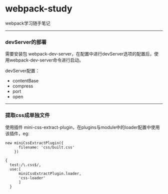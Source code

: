 # webpack-study
webpack学习随手笔记


----
### devServer的部署

需要安装包 webpack-dev-server，在配置中进行devServer选项的配置后，使用webpack-dev-server命令进行启动。

devServer配置：
* contentBase
* compress
* port 
* open 
----

### 提取css成单独文件

使用插件 mini-css-extract-plugin，在plugins与module中的loader配置中使用该插件，eg:
````
new miniCssExtractPlugin({
      filename: 'css/built.css'
    })

{
  test:/\.css$/,
  use:[
      miniCssExtractPlugin.loader,
      'css-loader'
      ]
  }
````




